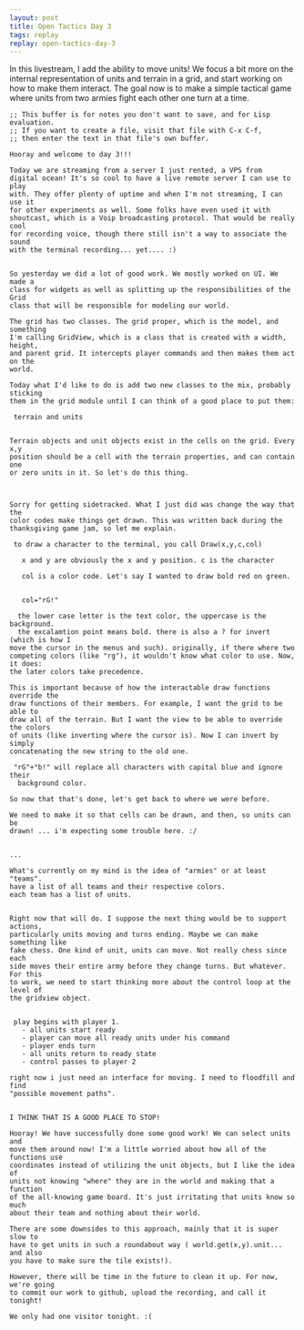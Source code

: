 ```yaml
---
layout: post
title: Open Tactics Day 3
tags: replay
replay: open-tactics-day-3
---
```

In this livestream, I add the ability to move units! We focus a bit more on the
internal representation of units and terrain in a grid, and start working on how
to make them interact. The goal now is to make a simple tactical game where units
from two armies fight each other one turn at a time.


    ;; This buffer is for notes you don't want to save, and for Lisp evaluation.
    ;; If you want to create a file, visit that file with C-x C-f,
    ;; then enter the text in that file's own buffer.

    Hooray and welcome to day 3!!!

    Today we are streaming from a server I just rented, a VPS from
    digital ocean! It's so cool to have a live remote server I can use to play
    with. They offer plenty of uptime and when I'm not streaming, I can use it
    for other experiments as well. Some folks have even used it with
    shoutcast, which is a Voip broadcasting protocol. That would be really cool
    for recording voice, though there still isn't a way to associate the sound
    with the terminal recording... yet.... :)


    So yesterday we did a lot of good work. We mostly worked on UI. We made a
    class for widgets as well as splitting up the responsibilities of the Grid
    class that will be responsible for modeling our world.

    The grid has two classes. The grid proper, which is the model, and something
    I'm calling GridView, which is a class that is created with a width, height,
    and parent grid. It intercepts player commands and then makes them act on the
    world.

    Today what I'd like to do is add two new classes to the mix, probably sticking
    them in the grid module until I can think of a good place to put them:

     terrain and units


    Terrain objects and unit objects exist in the cells on the grid. Every x,y
    position should be a cell with the terrain properties, and can contain one
    or zero units in it. So let's do this thing.



    Sorry for getting sidetracked. What I just did was change the way that the
    color codes make things get drawn. This was written back during the
    thanksgiving game jam, so let me explain.

     to draw a character to the terminal, you call Draw(x,y,c,col)

       x and y are obviously the x and y position. c is the character

       col is a color code. Let's say I wanted to draw bold red on green.


       col="rG!"

      the lower case letter is the text color, the uppercase is the background.
      the excalamtion point means bold. there is also a ? for invert (which is how I
    move the cursor in the menus and such). originally, if there where two
    competing colors (like "rg"), it wouldn't know what color to use. Now, it does:
    the later colors take precedence.

    This is important because of how the interactable draw functions override the
    draw functions of their members. For example, I want the grid to be able to
    draw all of the terrain. But I want the view to be able to override the colors
    of units (like inverting where the cursor is). Now I can invert by simply
    concatenating the new string to the old one.

     "rG"+"b!" will replace all characters with capital blue and ignore their
      background color.

    So now that that's done, let's get back to where we were before.

    We need to make it so that cells can be drawn, and then, so units can be
    drawn! ... i'm expecting some trouble here. :/


    ...

    What's currently on my mind is the idea of "armies" or at least "teams".
    have a list of all teams and their respective colors.
    each team has a list of units.


    Right now that will do. I suppose the next thing would be to support actions,
    particularly units moving and turns ending. Maybe we can make something like
    fake chess. One kind of unit, units can move. Not really chess since each
    side moves their entire army before they change turns. But whatever. For this
    to work, we need to start thinking more about the control loop at the level of
    the gridview object.


     play begins with player 1.
       - all units start ready
       - player can move all ready units under his command
       - player ends turn
       - all units return to ready state
       - control passes to player 2

    right now i just need an interface for moving. I need to floodfill and find
    "possible movement paths".


    I THINK THAT IS A GOOD PLACE TO STOP!

    Hooray! We have successfully done some good work! We can select units and
    move them around now! I'm a little worried about how all of the functions use
    coordinates instead of utilizing the unit objects, but I like the idea of
    units not knowing "where" they are in the world and making that a function
    of the all-knowing game board. It's just irritating that units know so much
    about their team and nothing about their world.

    There are some downsides to this approach, mainly that it is super slow to
    have to get units in such a roundabout way ( world.get(x,y).unit... and also
    you have to make sure the tile exists!).

    However, there will be time in the future to clean it up. For now, we're going
    to commit our work to github, upload the recording, and call it tonight!

    We only had one visitor tonight. :(

